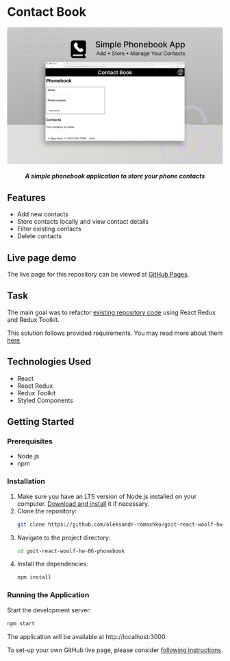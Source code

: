 # Contact Book

<p align="center">
  <img align="center" src="./assets/application-preview.png" width="600" title="Application interface" alt="application interface preview">
</p>

<h5 align="center">
  A simple phonebook application to store your phone contacts
</h5>


## Features

- Add new contacts
- Store contacts locally and view contact details
- Filter existing contacts
- Delete contacts

## Live page demo

The live page for this repository can be viewed at [GitHub Pages](https://oleksandr-romashko.github.io/goit-react-woolf-hw-06-phonebook/).

## Task

The main goal was to refactor [existing repository code](https://github.com/oleksandr-romashko/goit-react-hw-04-phonebook) using React Redux and Redux Toolkit.

This solution follows provided requirements. You may read more about them [here](./assets/task/README.en.md).

## Technologies Used

- React
- React Redux
- Redux Toolkit
- Styled Components

## Getting Started

### Prerequisites

- Node.js
- npm

### Installation

1. Make sure you have an LTS version of Node.js installed on your computer. [Download and install](https://nodejs.org/en/) it if necessary.
2. Clone the repository:
    ```sh
    git clone https://github.com/oleksandr-romashko/goit-react-woolf-hw-06-phonebook.git
    ```
3. Navigate to the project directory:
    ```sh
    cd goit-react-woolf-hw-06-phonebook
    ```
4. Install the dependencies:
    ```sh
    npm install
    ```

### Running the Application

Start the development server:

```sh
npm start
```

The application will be available at http://localhost:3000.

To set-up your own GitHub live page, please consider [following instructions](./assets/teplate-repository-usage/README.en.md).  

